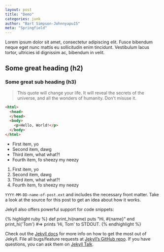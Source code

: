 ```yaml
---
layout: post
title: "Demo"
categories: junk
author: "Bart Simpson-Johnnyapu15"
meta: "Springfield"
---
```


Lorem ipsum dolor sit amet, consectetur adipiscing elit. Fusce bibendum neque eget nunc mattis eu sollicitudin enim tincidunt. Vestibulum lacus tortor, ultricies id dignissim ac, bibendum in velit.

## Some great heading (h2)

### Some great sub heading (h3)

> This quote will change your life. It will reveal the secrets of the universe, and all the wonders of humanity. Don't misuse it.

```html
<html>
  <head>
  </head>
  <body>
    <p>Hello, World!</p>
  </body>
</html>
```

- First item, yo
- Second item, dawg
- Third item, what what?!
- Fourth item, fo sheezy my neezy

1. First item, yo
2. Second item, dawg
3. Third item, what what?!
4. Fourth item, fo sheezy my neezy

`YYYY-MM-DD-name-of-post.ext` and includes the necessary front matter. Take a look at the source for this post to get an idea about how it works.

Jekyll also offers powerful support for code snippets:

{% highlight ruby %}
def print_hi(name)
  puts "Hi, #{name}"
end
print_hi('Tom')
#=> prints 'Hi, Tom' to STDOUT.
{% endhighlight %}

Check out the [Jekyll docs][jekyll-docs] for more info on how to get the most out of Jekyll. File all bugs/feature requests at [Jekyll’s GitHub repo][jekyll-gh]. If you have questions, you can ask them on [Jekyll Talk][jekyll-talk].

[jekyll-docs]: http://jekyllrb.com/docs/home
[jekyll-gh]:   https://github.com/jekyll/jekyll
[jekyll-talk]: https://talk.jekyllrb.com/


